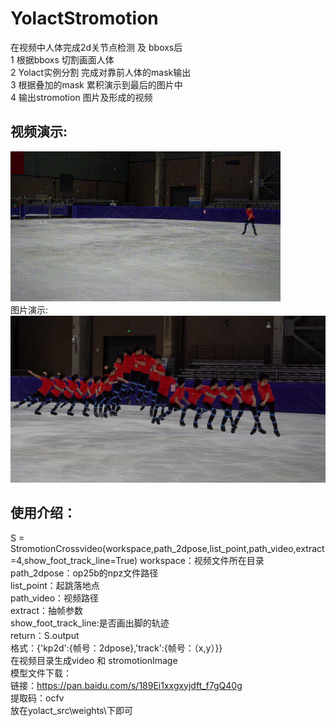 # YolactStromotion
在视频中人体完成2d关节点检测 及 bboxs后  
1 根据bboxs  切割画面人体  
2 Yolact实例分割 完成对靠前人体的mask输出   
3 根据叠加的mask 累积演示到最后的图片中  
4 输出stromotion 图片及形成的视频
## 视频演示:  
![image](https://github.com/usingnamexia/YolactStromotion/blob/main/demo/StromtionCrossVideo.gif)  
图片演示:  
![image](https://github.com/usingnamexia/YolactStromotion/blob/main/demo/StromtionCrossVideo_mini.png)  
## 使用介绍：  
S = StromotionCrossvideo(workspace,path_2dpose,list_point,path_video,extract=4,show_foot_track_line=True)
workspace：视频文件所在目录  
path_2dpose：op25b的npz文件路径  
list_point：起跳落地点  
path_video：视频路径  
extract：抽帧参数  
show_foot_track_line:是否画出脚的轨迹  
return：S.output  
格式：{'kp2d':{帧号：2dpose},'track':{帧号：（x,y）}}  
在视频目录生成video 和 stromotionImage  
模型文件下载：  
链接：https://pan.baidu.com/s/189Ei1xxgxyjdft_f7gQ40g   
提取码：ocfv   
放在yolact_src\weights\下即可  
